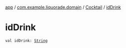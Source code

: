 [app](../../index.md) / [com.example.liquorade.domain](../index.md) / [Cocktail](index.md) / [idDrink](./id-drink.md)

# idDrink

`val idDrink: `[`String`](https://kotlinlang.org/api/latest/jvm/stdlib/kotlin/-string/index.html)